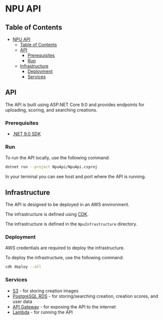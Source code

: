 # NPU API

## Table of Contents
- [NPU API](#npu-api)
  - [Table of Contents](#table-of-contents)
  - [API](#api)
    - [Prerequisites](#prerequisites)
    - [Run](#run)
  - [Infrastructure](#infrastructure)
    - [Deployment](#deployment)
    - [Services](#services)

## API

The API is built using ASP.NET Core 9.0 and provides endpoints for uploading, scoring, and searching creations.

### Prerequisites
- [.NET 9.0 SDK](https://dotnet.microsoft.com/download/dotnet/9.0)

### Run

To run the API locally, use the following command:

```bash
dotnet run --project NpuApi/NpuApi.csproj
```

In your terminal you can see host and port where the API is running.


## Infrastructure

The API is designed to be deployed in an AWS environment.

The infrastructure is defined using [CDK](https://aws.amazon.com/cdk/).

The infrastructure is defined in the `NpuInfrastructure` directory.

### Deployment

AWS credentials are required to deploy the infrastructure.

To deploy the infrastructure, use the following command:

```bash
cdk deploy --all
```

### Services

- [S3](https://aws.amazon.com/s3/) - for storing creation images
- [PostgreSQL RDS](https://aws.amazon.com/rds/postgresql/) - for storing/searching creation, creation scores, and user data
- [API Gateway](https://aws.amazon.com/api-gateway/) - for exposing the API to the internet
- [Lambda](https://aws.amazon.com/lambda/) - for running the API

